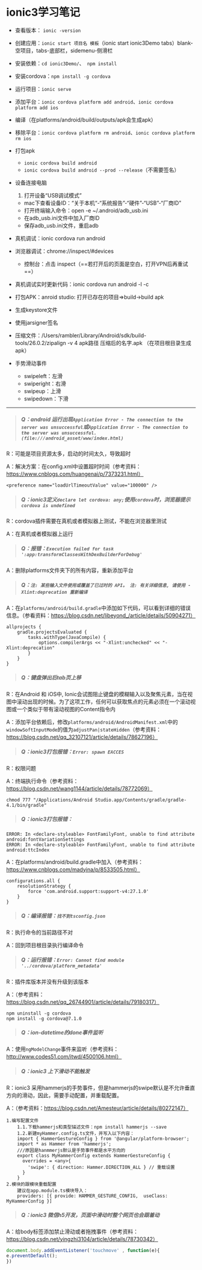 # ionic3学习笔记
- 查看版本： `ionic -version`

- 创建应用：`ionic start 项目名 模板`（ionic start ionic3Demo tabs）blank-空项目，tabs-底部栏，sidemenu-侧滑栏

- 安装依赖：`cd ionic3Demo/`、` npm install`

- 安装cordova：`npm install -g cordova`

- 运行项目：`ionic serve`

- 添加平台：`ionic cordova platform add android`、`ionic cordova platform add ios`

- 编译（在platforms/android/build/outputs/apk会生成apk）

- 移除平台：`ionic cordova platform rm android`、`ionic cordova platform rm ios`

- 打包apk
  - `ionic cordova build android`
  - `ionic cordova build android --prod --release`（不需要签名）

- 设备连接电脑
  1. 打开设备“USB调试模式”
  - mac下查看设备ID：“关于本机“-“系统报告”-“硬件”-“USB”-“厂商ID”
  - 打开终端输入命令：open -e ~/.android/adb_usb.ini
  - 在adb_usb.ini文件中加入厂商ID
  - 保存adb_usb.ini文件，重启adb

- 真机调试：ionic cordova run android

- 浏览器调试：<a>chrome://inspect/#devices</a>

  - 控制台：点击 inspect（==若打开后的页面是空白，打开VPN后再重试==）

- 真机调试实时更新代码：ionic cordova run android -l -c 

- 打包APK：anroid studio: 打开已存在的项目=>build->build apk

- 生成keystore文件

- 使用jarsigner签名

- 压缩文件：/Users/rambler/Library/Android/sdk/build-tools/26.0.2/zipalign -v 4 apk路径 压缩后的名字.apk （在项目根目录生成apk）

- 手势滑动事件

  - swipeleft：左滑
  - swiperight：右滑
  - swipeup：上滑
  - swipedown：下滑

---

> ##### Q：android 运行出现```Application Error - The connection to the server was unsuccessful```或```Application Error - The connection to the server was unsuccessful. (file:///android_asset/www/index.html)```

R：可能是项目资源太多，启动的时间太久，导致超时

A：解决方案：在config.xml中设置超时时间（参考资料：https://www.cnblogs.com/huangenai/p/7373231.html）

```
<preference name="loadUrlTimeoutValue" value="100000" />
```

> ##### Q：ionic3定义```declare let cordova: any;```使用```cordova```时，浏览器提示```cordova is undefined```

R：cordova插件需要在真机或者模拟器上测试，不能在浏览器里测试

A：在真机或者模拟器上运行

> ##### Q：报错：`Execution failed for task ':app:transformClassesWithDexBuilderForDebug'`

A：删除platforms文件夹下的所有内容，重新添加平台

> ##### Q：`注: 某些输入文件使用或覆盖了已过时的 API。 注: 有关详细信息, 请使用 -Xlint:deprecation 重新编译`

A：在```platforms/android/build.gradle```中添加如下代码，可以看到详细的错误信息。（参看资料：https://blog.csdn.net/libeyond_/article/details/50904271）

```
allprojects {
    gradle.projectsEvaluated {
        tasks.withType(JavaCompile) {
            options.compilerArgs << "-Xlint:unchecked" << "-Xlint:deprecation"
        }
    }
}
```

> ##### Q：键盘弹出后tab页上移

R：在Android 和 iOS中, Ionic会试图阻止键盘的模糊输入以及聚焦元素，当在视图中滚动出现的时候。为了这项工作，任何可以获取焦点的元素必须在一个滚动视图或一个类似于带有滚动视图的Content指令内

A：添加平台依赖后，修改```platforms/android/AndroidManifest.xml```中的```windowSoftInputMode```的值为```adjustPan|stateHidden```（参考资料：https://blog.csdn.net/qq_32107121/article/details/78627196）

> ##### Q：ionic3打包报错：```Error: spawn EACCES```

R：权限问题

A：终端执行命令（参考资料：https://blog.csdn.net/wang1144/article/details/78772069）

```
chmod 777 "/Applications/Android Studio.app/Contents/gradle/gradle-4.1/bin/gradle"
```

> ##### Q：ionic3打包报错：

```
ERROR: In <declare-styleable> FontFamilyFont, unable to find attribute android:fontVariationSettings
ERROR: In <declare-styleable> FontFamilyFont, unable to find attribute android:ttcIndex
```

A：在platforms/android/build.gradle中加入（参考资料：https://www.cnblogs.com/madyina/p/8533505.html）

```
configurations.all {
    resolutionStrategy {
        force 'com.android.support:support-v4:27.1.0'
    }
}
```

> ##### Q：编译报错：```找不到tsconfig.json```

R：执行命令的当前路径不对

A：回到项目根目录执行编译命令

> ##### Q：运行报错：```Error: Cannot find module '../cordova/platform_metadata'```

R：插件库版本并没有升级到该版本

A：（参考资料：https://blog.csdn.net/qq_26744901/article/details/79180317）

```
npm uninstall -g cordova
npm install -g cordova@7.1.0
```

> ##### Q：ion-datetime的done事件监听

A：使用```ngModelChange```事件来监听（参考资料：http://www.codes51.com/itwd/4500106.html）

> ##### Q：ionic3 上下滑动不能触发

R：ionic3 采用hammerjs的手势事件，但是hammerjs的swipe默认是不允许垂直方向的滑动，因此，需要手动配置，并重载配置。

A：（参考资料：https://blog.csdn.net/Amesteur/article/details/80272147）

```
1.编写配置文件
    1.1.下载hammerjs和类型描述文件：npm install hammerjs --save
    1.2.新建myHammer.config.ts文件，并写入以下内容：
    import { HammerGestureConfig } from '@angular/platform-browser';
    import * as Hammer from 'hammerjs';
    ///原因是hanmmerjs默认是手势事件都是水平方向的
    export class MyHammerConfig extends HammerGestureConfig {
      overrides = <any>{
        'swipe': { direction: Hammer.DIRECTION_ALL } // 重载设置
      }
    }
2.模块的跟模块重载配置
    建议在app.module.ts模块导入：
    providers: [{ provide: HAMMER_GESTURE_CONFIG,  useClass: MyHammerConfig }]
```

> ##### Q：ionic3 微信h5开发，页面中滑动时整个网页也会跟着动

A：给body标签添加禁止滑动或者拖拽事件（参考资料：https://blog.csdn.net/yingzhi3104/article/details/78730342）

```javascript
document.body.addEventListener('touchmove' , function(e){
e.preventDefault();
})
```
